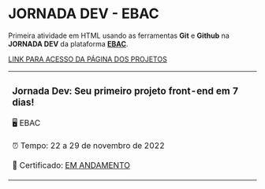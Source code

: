 <h1>JORNADA DEV - EBAC</h1>

<p>Primeira atividade em HTML usando as ferramentas <strong>Git</strong> e <strong>Github</strong> na <strong>JORNADA DEV</strong> da plataforma <a href="https://ebaconline.com.br/webinars/jornada-dev-novembro-22-29" target="_blank"><strong>EBAC</strong></a>.

<p> <a href="https://yasminelima.github.io/jornada-dev-01/" target="_blank">LINK PARA ACESSO DA PÁGINA DOS PROJETOS</a></p>

<table>
    <tr>
        <td>
        <h3>Jornada Dev: Seu primeiro projeto front-end em 7 dias!</h3>
        <p>🖥 EBAC <br><br> ⏰ Tempo: 22 a 29 de novembro de 2022<br><br> 📜 Certificado: <a href="https://github.com/yasminelima/jornada-dev-01/" target="_blank">EM ANDAMENTO</a></p>
        <td>
    </tr>
